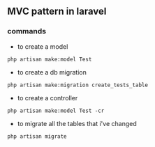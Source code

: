 ## MVC pattern in laravel
### commands


* to create a model

```
php artisan make:model Test
```

* to create a db migration
```
php artisan make:migration create_tests_table
```

* to create a controller

```
php artisan make:model Test -cr
```

* to migrate all the tables that i've changed

```
php artisan migrate
```

